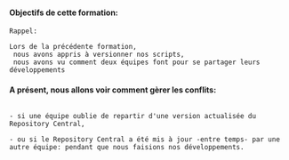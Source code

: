 
#### Objectifs de cette formation:
```
Rappel:

Lors de la précédente formation,
 nous avons appris à versionner nos scripts,
 nous avons vu comment deux équipes font pour se partager leurs développements
 ```
 


#### A présent, nous allons voir comment gèrer les conflits: 

```Par exemple:

- si une équipe oublie de repartir d'une version actualisée du Repository Central,

- ou si le Repository Central a été mis à jour -entre temps- par une autre équipe: pendant que nous faisions nos développements.
```
